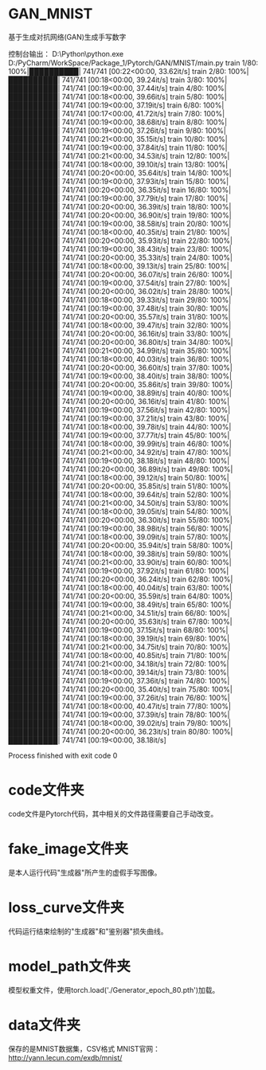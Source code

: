 # GAN_MNIST
基于生成对抗网络(GAN)生成手写数字

控制台输出：
D:\Python\python.exe D:/PyCharm/WorkSpace/Package_1/Pytorch/GAN/MNIST/main.py
train 1/80: 100%|██████████| 741/741 [00:22<00:00, 33.62it/s]
train 2/80: 100%|██████████| 741/741 [00:18<00:00, 39.24it/s]
train 3/80: 100%|██████████| 741/741 [00:19<00:00, 37.44it/s]
train 4/80: 100%|██████████| 741/741 [00:18<00:00, 39.66it/s]
train 5/80: 100%|██████████| 741/741 [00:19<00:00, 37.19it/s]
train 6/80: 100%|██████████| 741/741 [00:17<00:00, 41.72it/s]
train 7/80: 100%|██████████| 741/741 [00:19<00:00, 38.68it/s]
train 8/80: 100%|██████████| 741/741 [00:19<00:00, 37.26it/s]
train 9/80: 100%|██████████| 741/741 [00:21<00:00, 35.15it/s]
train 10/80: 100%|██████████| 741/741 [00:19<00:00, 37.84it/s]
train 11/80: 100%|██████████| 741/741 [00:21<00:00, 34.53it/s]
train 12/80: 100%|██████████| 741/741 [00:18<00:00, 39.10it/s]
train 13/80: 100%|██████████| 741/741 [00:20<00:00, 35.64it/s]
train 14/80: 100%|██████████| 741/741 [00:19<00:00, 37.93it/s]
train 15/80: 100%|██████████| 741/741 [00:20<00:00, 36.35it/s]
train 16/80: 100%|██████████| 741/741 [00:19<00:00, 37.79it/s]
train 17/80: 100%|██████████| 741/741 [00:20<00:00, 36.39it/s]
train 18/80: 100%|██████████| 741/741 [00:20<00:00, 36.90it/s]
train 19/80: 100%|██████████| 741/741 [00:19<00:00, 38.58it/s]
train 20/80: 100%|██████████| 741/741 [00:18<00:00, 40.35it/s]
train 21/80: 100%|██████████| 741/741 [00:20<00:00, 35.93it/s]
train 22/80: 100%|██████████| 741/741 [00:19<00:00, 38.43it/s]
train 23/80: 100%|██████████| 741/741 [00:20<00:00, 35.33it/s]
train 24/80: 100%|██████████| 741/741 [00:18<00:00, 39.13it/s]
train 25/80: 100%|██████████| 741/741 [00:20<00:00, 36.07it/s]
train 26/80: 100%|██████████| 741/741 [00:19<00:00, 37.54it/s]
train 27/80: 100%|██████████| 741/741 [00:20<00:00, 36.02it/s]
train 28/80: 100%|██████████| 741/741 [00:18<00:00, 39.33it/s]
train 29/80: 100%|██████████| 741/741 [00:19<00:00, 37.48it/s]
train 30/80: 100%|██████████| 741/741 [00:20<00:00, 35.57it/s]
train 31/80: 100%|██████████| 741/741 [00:18<00:00, 39.47it/s]
train 32/80: 100%|██████████| 741/741 [00:20<00:00, 36.16it/s]
train 33/80: 100%|██████████| 741/741 [00:20<00:00, 36.80it/s]
train 34/80: 100%|██████████| 741/741 [00:21<00:00, 34.99it/s]
train 35/80: 100%|██████████| 741/741 [00:18<00:00, 40.03it/s]
train 36/80: 100%|██████████| 741/741 [00:20<00:00, 36.60it/s]
train 37/80: 100%|██████████| 741/741 [00:19<00:00, 38.40it/s]
train 38/80: 100%|██████████| 741/741 [00:20<00:00, 35.86it/s]
train 39/80: 100%|██████████| 741/741 [00:19<00:00, 38.89it/s]
train 40/80: 100%|██████████| 741/741 [00:20<00:00, 36.16it/s]
train 41/80: 100%|██████████| 741/741 [00:19<00:00, 37.56it/s]
train 42/80: 100%|██████████| 741/741 [00:19<00:00, 37.21it/s]
train 43/80: 100%|██████████| 741/741 [00:18<00:00, 39.78it/s]
train 44/80: 100%|██████████| 741/741 [00:19<00:00, 37.77it/s]
train 45/80: 100%|██████████| 741/741 [00:18<00:00, 39.99it/s]
train 46/80: 100%|██████████| 741/741 [00:21<00:00, 34.92it/s]
train 47/80: 100%|██████████| 741/741 [00:19<00:00, 38.18it/s]
train 48/80: 100%|██████████| 741/741 [00:20<00:00, 36.89it/s]
train 49/80: 100%|██████████| 741/741 [00:18<00:00, 39.12it/s]
train 50/80: 100%|██████████| 741/741 [00:20<00:00, 35.85it/s]
train 51/80: 100%|██████████| 741/741 [00:18<00:00, 39.64it/s]
train 52/80: 100%|██████████| 741/741 [00:21<00:00, 34.50it/s]
train 53/80: 100%|██████████| 741/741 [00:18<00:00, 39.05it/s]
train 54/80: 100%|██████████| 741/741 [00:20<00:00, 36.30it/s]
train 55/80: 100%|██████████| 741/741 [00:19<00:00, 38.98it/s]
train 56/80: 100%|██████████| 741/741 [00:18<00:00, 39.09it/s]
train 57/80: 100%|██████████| 741/741 [00:20<00:00, 35.94it/s]
train 58/80: 100%|██████████| 741/741 [00:18<00:00, 39.38it/s]
train 59/80: 100%|██████████| 741/741 [00:21<00:00, 33.90it/s]
train 60/80: 100%|██████████| 741/741 [00:19<00:00, 37.92it/s]
train 61/80: 100%|██████████| 741/741 [00:20<00:00, 36.24it/s]
train 62/80: 100%|██████████| 741/741 [00:18<00:00, 40.04it/s]
train 63/80: 100%|██████████| 741/741 [00:20<00:00, 35.59it/s]
train 64/80: 100%|██████████| 741/741 [00:19<00:00, 38.49it/s]
train 65/80: 100%|██████████| 741/741 [00:21<00:00, 34.51it/s]
train 66/80: 100%|██████████| 741/741 [00:20<00:00, 35.63it/s]
train 67/80: 100%|██████████| 741/741 [00:19<00:00, 37.15it/s]
train 68/80: 100%|██████████| 741/741 [00:18<00:00, 39.19it/s]
train 69/80: 100%|██████████| 741/741 [00:21<00:00, 34.75it/s]
train 70/80: 100%|██████████| 741/741 [00:18<00:00, 40.85it/s]
train 71/80: 100%|██████████| 741/741 [00:21<00:00, 34.18it/s]
train 72/80: 100%|██████████| 741/741 [00:18<00:00, 39.14it/s]
train 73/80: 100%|██████████| 741/741 [00:19<00:00, 37.36it/s]
train 74/80: 100%|██████████| 741/741 [00:20<00:00, 35.40it/s]
train 75/80: 100%|██████████| 741/741 [00:19<00:00, 37.26it/s]
train 76/80: 100%|██████████| 741/741 [00:18<00:00, 40.47it/s]
train 77/80: 100%|██████████| 741/741 [00:19<00:00, 37.39it/s]
train 78/80: 100%|██████████| 741/741 [00:18<00:00, 39.02it/s]
train 79/80: 100%|██████████| 741/741 [00:20<00:00, 36.23it/s]
train 80/80: 100%|██████████| 741/741 [00:19<00:00, 38.18it/s]

Process finished with exit code 0


# code文件夹
code文件是Pytorch代码，其中相关的文件路径需要自己手动改变。

# fake_image文件夹
是本人运行代码"生成器"所产生的虚假手写图像。

# loss_curve文件夹
代码运行结束绘制的"生成器"和"鉴别器"损失曲线。

# model_path文件夹
模型权重文件，使用torch.load('./Generator_epoch_80.pth')加载。

# data文件夹
保存的是MNIST数据集，CSV格式   MNIST官网：http://yann.lecun.com/exdb/mnist/
